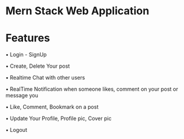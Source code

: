 # Mern Stack Web Application
# Features
• Login - SignUp 

• Create, Delete Your post

• Realtime Chat with other users

• RealTime Notification when someone likes, comment on your post or message you

• Like, Comment, Bookmark on a post

• Update Your Profile, Profile pic, Cover pic

• Logout
